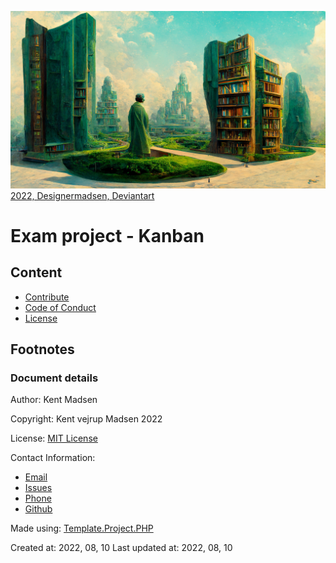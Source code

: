 ![Repository Image that are used as a cover image social networks](./resources/cover/preview.png)
[2022, Designermadsen, Deviantart](https://www.deviantart.com/designermadsen/art/The-infinite-library-Garden-924910668)

# Exam project - Kanban
## Content
* [Contribute](contributing.md)
* [Code of Conduct](code_of_conduct.md)
* [License](LICENSE.md)

## Footnotes

### Document details
Author: Kent Madsen

Copyright: Kent vejrup Madsen 2022

License: [MIT License](https://github.com/KentVejrupMadsen/EASV.Exam.Kanban.Backend/blob/main/license.md)

Contact Information: 
* [Email](mailTo:Kent.vejrup.madsen@designermadsen.dk)
* [Issues](https://github.com/KentVejrupMadsen/EASV.Exam.Kanban.Backend/issues)
* [Phone](tel:+4551902914)
* [Github](https://github.com/KentVejrupMadsen)

Made using: [Template.Project.PHP](https://github.com/KentVejrupMadsen/Template.Project.PHP)

Created at: 2022, 08, 10
Last updated at: 2022, 08, 10
